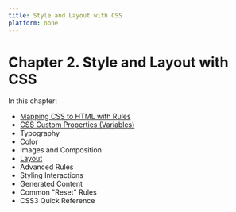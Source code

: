 ```yaml
---
title: Style and Layout with CSS
platform: none
---
```


# Chapter 2. Style and Layout with CSS

In this chapter:

- [Mapping CSS to HTML with Rules](../rules)
- [CSS Custom Properties (Variables)](../vars)
- Typography
- Color
- Images and Composition
- [Layout](../layout)
- Advanced Rules
- Styling Interactions
- Generated Content
- Common "Reset" Rules
- CSS3 Quick Reference

